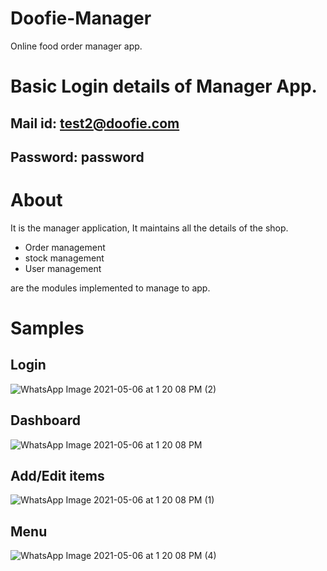 # Doofie-Manager

Online food order manager app.

# Basic Login details of Manager App.
## Mail id: test2@doofie.com
## Password: password

# About

It is the manager application, It maintains all the details of the shop.

  * Order management
  * stock management
  * User management
  
  are the modules implemented to manage to app.

# Samples

## Login

![WhatsApp Image 2021-05-06 at 1 20 08 PM (2)](https://user-images.githubusercontent.com/73823991/117262332-c0d8c780-ae6e-11eb-89a8-1721946c6176.jpeg)


## Dashboard

![WhatsApp Image 2021-05-06 at 1 20 08 PM](https://user-images.githubusercontent.com/73823991/117262227-a7378000-ae6e-11eb-91ce-d6fe2fcb57f1.jpeg)


## Add/Edit items

![WhatsApp Image 2021-05-06 at 1 20 08 PM (1)](https://user-images.githubusercontent.com/73823991/117262275-b1f21500-ae6e-11eb-9ad6-14f2121ed418.jpeg)


## Menu

![WhatsApp Image 2021-05-06 at 1 20 08 PM (4)](https://user-images.githubusercontent.com/73823991/117262362-c9310280-ae6e-11eb-85f7-fc86e489f088.jpeg)
